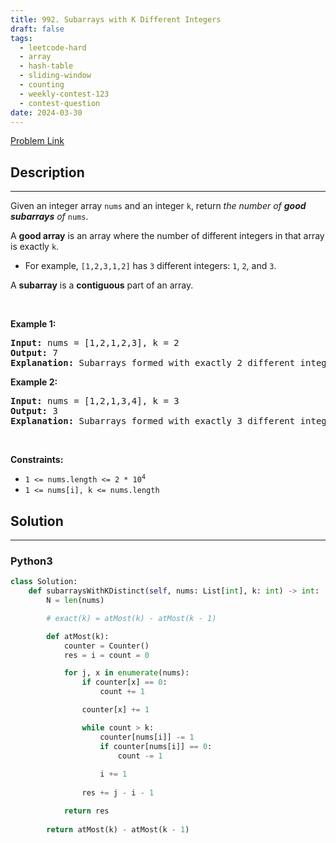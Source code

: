 ```yaml
---
title: 992. Subarrays with K Different Integers
draft: false
tags: 
  - leetcode-hard
  - array
  - hash-table
  - sliding-window
  - counting
  - weekly-contest-123
  - contest-question
date: 2024-03-30
---
```


[Problem Link](https://leetcode.com/problems/subarrays-with-k-different-integers/)

## Description

---
<p>Given an integer array <code>nums</code> and an integer <code>k</code>, return <em>the number of <strong>good subarrays</strong> of </em><code>nums</code>.</p>

<p>A <strong>good array</strong> is an array where the number of different integers in that array is exactly <code>k</code>.</p>

<ul>
	<li>For example, <code>[1,2,3,1,2]</code> has <code>3</code> different integers: <code>1</code>, <code>2</code>, and <code>3</code>.</li>
</ul>

<p>A <strong>subarray</strong> is a <strong>contiguous</strong> part of an array.</p>

<p>&nbsp;</p>
<p><strong class="example">Example 1:</strong></p>

<pre>
<strong>Input:</strong> nums = [1,2,1,2,3], k = 2
<strong>Output:</strong> 7
<strong>Explanation:</strong> Subarrays formed with exactly 2 different integers: [1,2], [2,1], [1,2], [2,3], [1,2,1], [2,1,2], [1,2,1,2]
</pre>

<p><strong class="example">Example 2:</strong></p>

<pre>
<strong>Input:</strong> nums = [1,2,1,3,4], k = 3
<strong>Output:</strong> 3
<strong>Explanation:</strong> Subarrays formed with exactly 3 different integers: [1,2,1,3], [2,1,3], [1,3,4].
</pre>

<p>&nbsp;</p>
<p><strong>Constraints:</strong></p>

<ul>
	<li><code>1 &lt;= nums.length &lt;= 2 * 10<sup>4</sup></code></li>
	<li><code>1 &lt;= nums[i], k &lt;= nums.length</code></li>
</ul>


## Solution

---
### Python3
``` py title='subarrays-with-k-different-integers'
class Solution:
    def subarraysWithKDistinct(self, nums: List[int], k: int) -> int:
        N = len(nums)

        # exact(k) = atMost(k) - atMost(k - 1)

        def atMost(k):
            counter = Counter()
            res = i = count = 0

            for j, x in enumerate(nums):
                if counter[x] == 0:
                    count += 1

                counter[x] += 1

                while count > k:
                    counter[nums[i]] -= 1
                    if counter[nums[i]] == 0:
                        count -= 1
                    
                    i += 1
                
                res += j - i - 1

            return res
        
        return atMost(k) - atMost(k - 1)
```

